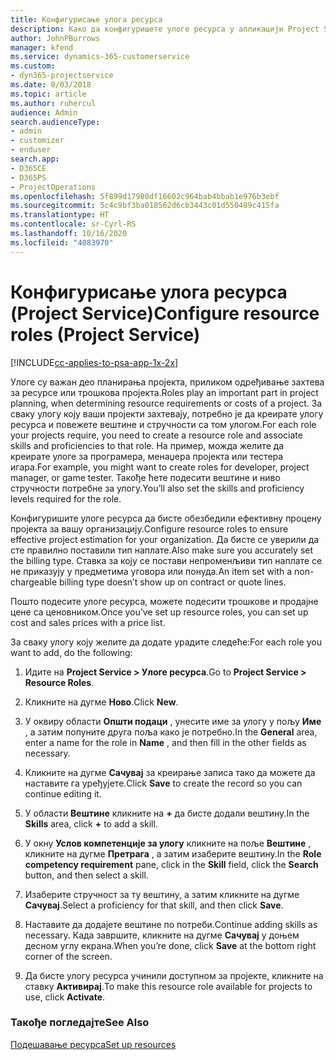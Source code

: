 ```yaml
---
title: Конфигурисање улога ресурса
description: Како да конфигуришете улоге ресурса у апликацији Project Service
author: JohnPBurrows
manager: kfend
ms.service: dynamics-365-customerservice
ms.custom:
- dyn365-projectservice
ms.date: 8/03/2018
ms.topic: article
ms.author: ruhercul
audience: Admin
search.audienceType:
- admin
- customizer
- enduser
search.app:
- D365CE
- D365PS
- ProjectOperations
ms.openlocfilehash: 5f899d17980df16602c964bab4bbab1e976b3ebf
ms.sourcegitcommit: 5c4c9bf3ba018562d6cb3443c01d550489c415fa
ms.translationtype: HT
ms.contentlocale: sr-Cyrl-RS
ms.lasthandoff: 10/16/2020
ms.locfileid: "4083970"
---
```

# <a name="configure-resource-roles-project-service"></a><span data-ttu-id="6e379-103">Конфигурисање улога ресурса (Project Service)</span><span class="sxs-lookup"><span data-stu-id="6e379-103">Configure resource roles (Project Service)</span></span>

[!INCLUDE[cc-applies-to-psa-app-1x-2x](../includes/cc-applies-to-psa-app-1x-2x.md)]

<span data-ttu-id="6e379-104">Улоге су важан део планирања пројекта, приликом одређивање захтева за ресурсе или трошкова пројекта.</span><span class="sxs-lookup"><span data-stu-id="6e379-104">Roles play an important part in project planning, when determining resource requirements or costs of a project.</span></span> <span data-ttu-id="6e379-105">За сваку улогу коју ваши пројекти захтевају, потребно је да креирате улогу ресурса и повежете вештине и стручности са том улогом.</span><span class="sxs-lookup"><span data-stu-id="6e379-105">For each role your projects require, you need to create a resource role and associate skills and proficiencies to that role.</span></span> <span data-ttu-id="6e379-106">На пример, можда желите да креирате улоге за програмера, менаџера пројекта или тестера игара.</span><span class="sxs-lookup"><span data-stu-id="6e379-106">For example, you might want to create roles for developer, project manager, or game tester.</span></span> <span data-ttu-id="6e379-107">Такође ћете подесити вештине и ниво стручности потребне за улогу.</span><span class="sxs-lookup"><span data-stu-id="6e379-107">You’ll also set the skills and proficiency levels required for the role.</span></span>  
  
 <span data-ttu-id="6e379-108">Конфигуришите улоге ресурса да бисте обезбедили ефективну процену пројекта за вашу организацију.</span><span class="sxs-lookup"><span data-stu-id="6e379-108">Configure resource roles to ensure effective project estimation for your organization.</span></span>  <span data-ttu-id="6e379-109">Да бисте се уверили да сте правилно поставили тип наплате.</span><span class="sxs-lookup"><span data-stu-id="6e379-109">Also make sure you accurately set the billing type.</span></span> <span data-ttu-id="6e379-110">Ставка за коју се постави непроменљиви тип наплате се не приказују у предметима уговора или понуда.</span><span class="sxs-lookup"><span data-stu-id="6e379-110">An item set with a non-chargeable billing type doesn’t show up on contract or quote lines.</span></span>  
  
 <span data-ttu-id="6e379-111">Пошто подесите улоге ресурса, можете подесити трошкове и продајне цене са ценовником.</span><span class="sxs-lookup"><span data-stu-id="6e379-111">Once you’ve set up resource roles, you can set up cost and sales prices with a price list.</span></span>  
  
 <span data-ttu-id="6e379-112">За сваку улогу коју желите да додате урадите следеће:</span><span class="sxs-lookup"><span data-stu-id="6e379-112">For each role you want to add, do the following:</span></span>  
  
1.  <span data-ttu-id="6e379-113">Идите на **Project Service > Улоге ресурса**.</span><span class="sxs-lookup"><span data-stu-id="6e379-113">Go to **Project Service > Resource Roles**.</span></span>  
  
2.  <span data-ttu-id="6e379-114">Кликните на дугме **Ново**.</span><span class="sxs-lookup"><span data-stu-id="6e379-114">Click **New**.</span></span>  
  
3.  <span data-ttu-id="6e379-115">У оквиру области **Општи подаци** , унесите име за улогу у пољу **Име** , а затим попуните друга поља како је потребно.</span><span class="sxs-lookup"><span data-stu-id="6e379-115">In the **General** area, enter a name for the role in **Name** , and then fill in the other fields as necessary.</span></span>  
  
4.  <span data-ttu-id="6e379-116">Кликните на дугме **Сачувај** за креирање записа тако да можете да наставите га уређујете.</span><span class="sxs-lookup"><span data-stu-id="6e379-116">Click **Save** to create the record so you can continue editing it.</span></span>  
  
5.  <span data-ttu-id="6e379-117">У области **Вештине** кликните на **+** да бисте додали вештину.</span><span class="sxs-lookup"><span data-stu-id="6e379-117">In the **Skills** area, click **+** to add a skill.</span></span>  
  
6.  <span data-ttu-id="6e379-118">У окну **Услов компетенције за улогу** кликните на поље **Вештине** , кликните на дугме **Претрага** , а затим изаберите вештину.</span><span class="sxs-lookup"><span data-stu-id="6e379-118">In the **Role competency requirement** pane, click in the **Skill** field, click the **Search** button, and then select a skill.</span></span>  
  
7.  <span data-ttu-id="6e379-119">Изаберите стручност за ту вештину, а затим кликните на дугме **Сачувај**.</span><span class="sxs-lookup"><span data-stu-id="6e379-119">Select a proficiency for that skill, and then click **Save**.</span></span>  
  
8.  <span data-ttu-id="6e379-120">Наставите да додајете вештине по потреби.</span><span class="sxs-lookup"><span data-stu-id="6e379-120">Continue adding skills as necessary.</span></span> <span data-ttu-id="6e379-121">Када завршите, кликните на дугме **Сачувај** у доњем десном углу екрана.</span><span class="sxs-lookup"><span data-stu-id="6e379-121">When you’re done, click **Save** at the bottom right corner of the screen.</span></span>  
  
9. <span data-ttu-id="6e379-122">Да бисте улогу ресурса учинили доступном за пројекте, кликните на ставку **Активирај**.</span><span class="sxs-lookup"><span data-stu-id="6e379-122">To make this resource role available for projects to use, click **Activate**.</span></span>  
  
### <a name="see-also"></a><span data-ttu-id="6e379-123">Такође погледајте</span><span class="sxs-lookup"><span data-stu-id="6e379-123">See Also</span></span>  
 [<span data-ttu-id="6e379-124">Подешавање ресурса</span><span class="sxs-lookup"><span data-stu-id="6e379-124">Set up resources</span></span>](../psa/set-up-resources.md)
